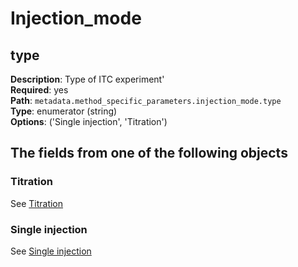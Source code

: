 # Injection_mode

## type

**Description**: Type of ITC experiment'<br/>
**Required**: yes <br/>
**Path**: `metadata.method_specific_parameters.injection_mode.type` <br/>
**Type**:  enumerator (string) <br/>
**Options**: ('Single injection', 'Titration')


## The fields from one of the following objects

### Titration
See [Titration](titration.md)

### Single injection
See [Single injection](single_injection.md)